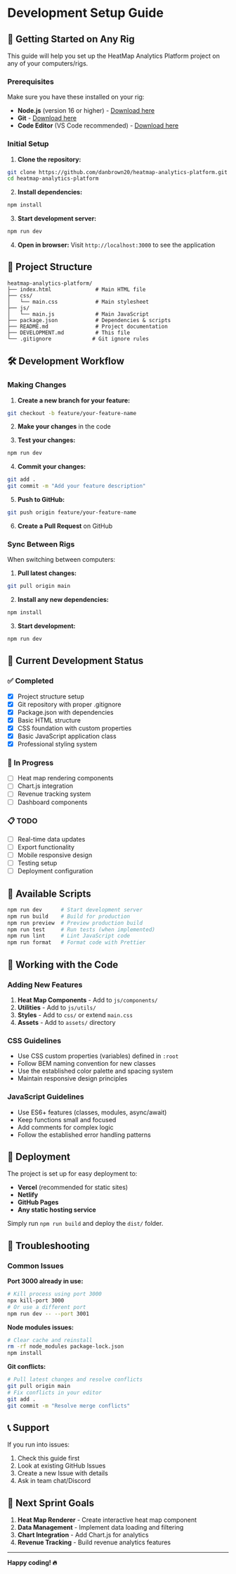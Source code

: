 # Development Setup Guide

## 🚀 Getting Started on Any Rig

This guide will help you set up the HeatMap Analytics Platform project on any of your computers/rigs.

### Prerequisites

Make sure you have these installed on your rig:

- **Node.js** (version 16 or higher) - [Download here](https://nodejs.org/)
- **Git** - [Download here](https://git-scm.com/)
- **Code Editor** (VS Code recommended) - [Download here](https://code.visualstudio.com/)

### Initial Setup

1. **Clone the repository:**
```bash
git clone https://github.com/danbrown20/heatmap-analytics-platform.git
cd heatmap-analytics-platform
```

2. **Install dependencies:**
```bash
npm install
```

3. **Start development server:**
```bash
npm run dev
```

4. **Open in browser:**
Visit `http://localhost:3000` to see the application

## 📁 Project Structure

```
heatmap-analytics-platform/
├── index.html              # Main HTML file
├── css/
│   └── main.css            # Main stylesheet
├── js/
│   └── main.js             # Main JavaScript
├── package.json            # Dependencies & scripts
├── README.md               # Project documentation
├── DEVELOPMENT.md          # This file
└── .gitignore             # Git ignore rules
```

## 🛠️ Development Workflow

### Making Changes

1. **Create a new branch for your feature:**
```bash
git checkout -b feature/your-feature-name
```

2. **Make your changes** in the code

3. **Test your changes:**
```bash
npm run dev
```

4. **Commit your changes:**
```bash
git add .
git commit -m "Add your feature description"
```

5. **Push to GitHub:**
```bash
git push origin feature/your-feature-name
```

6. **Create a Pull Request** on GitHub

### Sync Between Rigs

When switching between computers:

1. **Pull latest changes:**
```bash
git pull origin main
```

2. **Install any new dependencies:**
```bash
npm install
```

3. **Start development:**
```bash
npm run dev
```

## 🎯 Current Development Status

### ✅ Completed
- [x] Project structure setup
- [x] Git repository with proper .gitignore
- [x] Package.json with dependencies
- [x] Basic HTML structure
- [x] CSS foundation with custom properties
- [x] Basic JavaScript application class
- [x] Professional styling system

### 🔄 In Progress
- [ ] Heat map rendering components
- [ ] Chart.js integration
- [ ] Revenue tracking system
- [ ] Dashboard components

### 📋 TODO
- [ ] Real-time data updates
- [ ] Export functionality
- [ ] Mobile responsive design
- [ ] Testing setup
- [ ] Deployment configuration

## 🧰 Available Scripts

```bash
npm run dev      # Start development server
npm run build    # Build for production
npm run preview  # Preview production build
npm run test     # Run tests (when implemented)
npm run lint     # Lint JavaScript code
npm run format   # Format code with Prettier
```

## 🎨 Working with the Code

### Adding New Features

1. **Heat Map Components** - Add to `js/components/`
2. **Utilities** - Add to `js/utils/`
3. **Styles** - Add to `css/` or extend `main.css`
4. **Assets** - Add to `assets/` directory

### CSS Guidelines

- Use CSS custom properties (variables) defined in `:root`
- Follow BEM naming convention for new classes
- Use the established color palette and spacing system
- Maintain responsive design principles

### JavaScript Guidelines

- Use ES6+ features (classes, modules, async/await)
- Keep functions small and focused
- Add comments for complex logic
- Follow the established error handling patterns

## 🚢 Deployment

The project is set up for easy deployment to:

- **Vercel** (recommended for static sites)
- **Netlify**
- **GitHub Pages**
- **Any static hosting service**

Simply run `npm run build` and deploy the `dist/` folder.

## 🐛 Troubleshooting

### Common Issues

**Port 3000 already in use:**
```bash
# Kill process using port 3000
npx kill-port 3000
# Or use a different port
npm run dev -- --port 3001
```

**Node modules issues:**
```bash
# Clear cache and reinstall
rm -rf node_modules package-lock.json
npm install
```

**Git conflicts:**
```bash
# Pull latest changes and resolve conflicts
git pull origin main
# Fix conflicts in your editor
git add .
git commit -m "Resolve merge conflicts"
```

## 📞 Support

If you run into issues:

1. Check this guide first
2. Look at existing GitHub Issues
3. Create a new Issue with details
4. Ask in team chat/Discord

## 🎯 Next Sprint Goals

1. **Heat Map Renderer** - Create interactive heat map component
2. **Data Management** - Implement data loading and filtering
3. **Chart Integration** - Add Chart.js for analytics
4. **Revenue Tracking** - Build revenue analytics features

---

**Happy coding! 🔥**